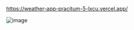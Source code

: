 
https://weather-app-pracitum-5-lxcu.vercel.app/





![image](https://user-images.githubusercontent.com/91896701/230942552-2f1fa91e-9058-4dff-9fe5-62bc0e90501f.png)
